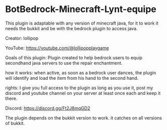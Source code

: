 # BotBedrock-Minecraft-Lynt-equipe
This plugin is adaptable with any version of minecraft java, for it to work it needs the bukkit and be with the bedrock plugin to access java.

Creator: lollipop

YouTube: https://youtube.com/@lollipopplaygame

Goals of this plugin:
Plugin created to help bedrock users to equip secondhand java servers to use the repair enchantment.


how it works:
when active, as soon as a bedrock user dances, the plugin will identify and load the item from his hand to the second hand.

rights:
I give you full access to the plugin as long as you use it, post my discord and youtube channel on your server at least once each and keep it there.

Discord:   https://discord.gg/Ft2J8mqGD2





The plugin depends on the bukkit version to work. it catches on all versions of bukkit.
